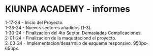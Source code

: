 <h1>KIUNPA ACADEMY - informes</h1>
1-17-24 - Inicio del Proyecto.<br/>
1-23-24 - Nuevos sectores añadidos (1-3).<br/>
1-30-24 - Finalizacion del 4to Sector. Demasiadas Complicaciones.<br/>
2-01-24 - Finalizacion de la maquetaciond el proyecto.<br/>
2-03-24 - Implementacion/desarrollo de esquema responsivo. 950px-650px.<br/>

